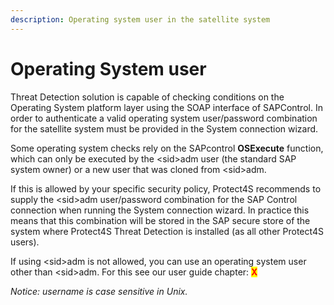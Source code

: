 ```yaml
---
description: Operating system user in the satellite system
---
```


# Operating System user

Threat Detection solution is capable of checking conditions on the Operating System platform layer using the SOAP interface of SAPControl. In order to authenticate a valid operating system user/password combination for the satellite system must be provided in the System connection wizard.

Some operating system checks rely on the SAPcontrol **OSExecute** function, which can only be executed by the \<sid>adm user (the standard SAP system owner) or a new user that was cloned from \<sid>adm.

If this is allowed by your specific security policy, Protect4S recommends to supply the \<sid>adm user/password combination for the SAP Control connection when running the System connection wizard. In practice this means that this combination will be stored in the SAP secure store of the system where Protect4S Threat Detection is installed (as all other Protect4S users).

If using \<sid>adm is not allowed, you can use an operating system user other than \<sid>adm. For this see our user guide chapter:  <mark style="color:red;">**X**</mark>

_Notice: username is case sensitive in Unix._
